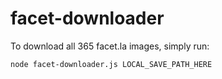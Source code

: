 facet-downloader
=========

To download all 365 facet.la images, simply run:
	
	node facet-downloader.js LOCAL_SAVE_PATH_HERE
